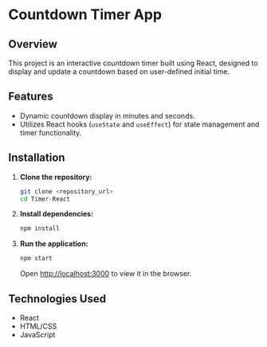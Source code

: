 # Countdown Timer App

## Overview
This project is an interactive countdown timer built using React, designed to display and update a countdown based on user-defined initial time.

## Features
- Dynamic countdown display in minutes and seconds.
- Utilizes React hooks (`useState` and `useEffect`) for state management and timer functionality.

## Installation
1. **Clone the repository:**
   ```bash
   git clone <repository_url>
   cd Timer-React
   ```

2. **Install dependencies:**
   ```bash
   npm install
   ```

3. **Run the application:**
   ```bash
   npm start
   ```
   Open [http://localhost:3000](http://localhost:3000) to view it in the browser.

## Technologies Used
- React
- HTML/CSS
- JavaScript
```
